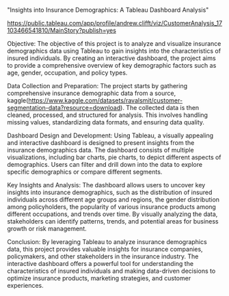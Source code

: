 "Insights into Insurance Demographics: A Tableau Dashboard Analysis"

https://public.tableau.com/app/profile/andrew.clifft/viz/CustomerAnalysis_17103466541810/MainStory?publish=yes

Objective:
The objective of this project is to analyze and visualize insurance demographics data using Tableau to gain insights into the characteristics of insured individuals. By creating an interactive dashboard, the project aims to provide a comprehensive overview of key demographic factors such as age, gender, occupation, and policy types.

Data Collection and Preparation:
The project starts by gathering comprehensive insurance demographic data from a source, kaggle(https://www.kaggle.com/datasets/ravalsmit/customer-segmentation-data?resource=download). The collected data is then cleaned, processed, and structured for analysis. This involves handling missing values, standardizing data formats, and ensuring data quality.

Dashboard Design and Development:
Using Tableau, a visually appealing and interactive dashboard is designed to present insights from the insurance demographics data. The dashboard consists of multiple visualizations, including bar charts, pie charts, to depict different aspects of demographics. Users can filter and drill down into the data to explore specific demographics or compare different segments.

Key Insights and Analysis:
The dashboard allows users to uncover key insights into insurance demographics, such as the distribution of insured individuals across different age groups and regions, the gender distribution among policyholders, the popularity of various insurance products among different occupations, and trends over time. By visually analyzing the data, stakeholders can identify patterns, trends, and potential areas for business growth or risk management.

Conclusion:
By leveraging Tableau to analyze insurance demographics data, this project provides valuable insights for insurance companies, policymakers, and other stakeholders in the insurance industry. The interactive dashboard offers a powerful tool for understanding the characteristics of insured individuals and making data-driven decisions to optimize insurance products, marketing strategies, and customer experiences.
